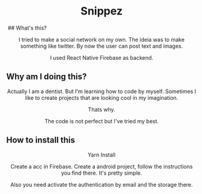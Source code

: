 <h1 align="center">Snippez</h1>
<img source="src\assets\demo.png">
## What's this?

<p align="center">I tried to make a social network on my own.  The ideia was to make something like twitter. By now the user can post text and images. </p>
<p align="center">I used React Native Firebase as backend. </p>

## Why am I doing this?
<p align="center">Actually I am a dentist. But I'm learning how to code by myself. Sometimes I like to create projects that are looking cool in my imagination. </p>
<p align="center">Thats why. </p>
<p align="center">The code is not perfect but I've tried my best.</p>


## How to install this
<p align="center">Yarn Install</p>
<p align="center">Create a acc in Firebase. Create a android project, follow the instructions you find there. It's pretty simple.</p>
<p align="center">Also you need activate the authentication by email and the storage there.</p>







